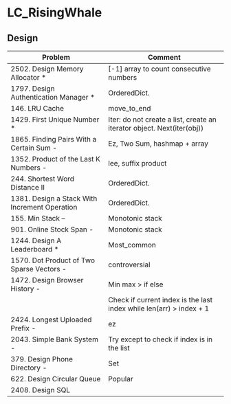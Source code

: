 # LC_RisingWhale
## Design

| Problem | Comment |
| ------ | ----------- |
|2502. Design Memory Allocator *  | [-1] array to count consecutive numbers |
|1797. Design Authentication Manager *  | OrderedDict. |
|146. LRU Cache  | move_to_end |
|1429. First Unique Number * | Iter: do not create a list, create an iterator object. Next(iter(obj)) |
|1865. Finding Pairs With a Certain Sum -  | Ez, Two Sum, hashmap + array |
|1352. Product of the Last K Numbers - | lee, suffix product |
|244. Shortest Word Distance II  | OrderedDict. |
|1381. Design a Stack With Increment Operation | OrderedDict. |
|155. Min Stack – | Monotonic stack |
|901. Online Stock Span - | Monotonic stack |
|1244. Design A Leaderboard *  | Most_common |
|1570. Dot Product of Two Sparse Vectors - | controversial |
|1472. Design Browser History - | Min max > if else |
|| Check if current index is the last index while len(arr) > index + 1 |
|2424. Longest Uploaded Prefix - | ez |
|2043. Simple Bank System - | Try except to check if index is in the list |
|379. Design Phone Directory -| Set |
|622. Design Circular Queue  | Popular  |
|2408. Design SQL | |
